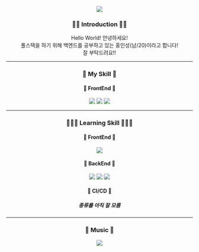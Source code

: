 <div align=center>
  <img src="https://capsule-render.vercel.app/api?type=slice&color=auto&height=300&section=header&text=Hong%20In%20Sung&desc=Welcome!&descSize=30&fontSize=50&fontAlign=70&fontAlignY=20&descAlign=70&descAlignY=37&animation=fadeIn&rotate=20" />
  <h3>👋🏻 Introduction 👋🏻</h3>
  Hello World! 안녕하세요! <br />
  풀스택을 하기 위해 백엔드를 공부하고 있는 홍인성(남/20)이라고 합니다!<br />
  잘 부탁드려요!!
  <hr />
  <h3>🧰 My Skill 🧰</h3>
    <h4> 🎨 FrontEnd 🎨 </h4>
        <img src="https://img.shields.io/badge/HTML-E34F26?style=flat&logo=HTML5&logoColor=white"/>
        <img src="https://img.shields.io/badge/CSS-1572B6?style=flat&logo=CSS3&logoColor=white"/>
        <img src="https://img.shields.io/badge/JavaScript-F7DF1E?style=flat&logo=JavaScript&logoColor=white"/>
  <hr />
  <h3> 👩🏻‍💻 Learning Skill 👩🏻‍💻 </h3>
    <h4> 🎨 FrontEnd 🎨 </h4>
        <img src="https://img.shields.io/badge/React-61DAFB?style=flat&logo=React&logoColor=white"/>
<!--         프론트엔드와 관련된 부분들은 백엔드(자바)가 끝나고 난뒤 공부할 예정입니다. -->
    <h4> 🔧 BackEnd 🔧 </h4>
        <img src="https://img.shields.io/badge/Java-007396?style=flat&logo=Java&logoColor=white"/>
        <img src="https://img.shields.io/badge/Spring-6DB33F?style=flat&logo=Spring&logoColor=white"/>
        <img src="https://img.shields.io/badge/Spring Boot-6DB33F?style=flat&logo=Spring Boot&logoColor=white"/>
    <h4> 🔑 CI/CD 🔑 </h4>
        <h5> 종류를 아직 잘 모름 </h5>
  <hr />
  <h3> 🎵 Music 🎵 </h3>
    <img src="https://spotify-github-profile.vercel.app/api/view?uid=af7rfp109ho642nlx5cb5shaw&cover_image=true&theme=default&show_offline=true&background_color=121212&bar_color=ff00f7&bar_color_cover=false">
</div>
